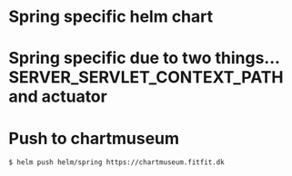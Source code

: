 # Spring specific helm chart

# Spring specific due to two things... SERVER_SERVLET_CONTEXT_PATH and actuator

# Push to chartmuseum
```
$ helm push helm/spring https://chartmuseum.fitfit.dk
```
